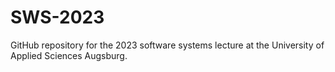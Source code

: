 # SWS-2023

GitHub repository for the 2023 software systems lecture at the University of Applied Sciences Augsburg.
